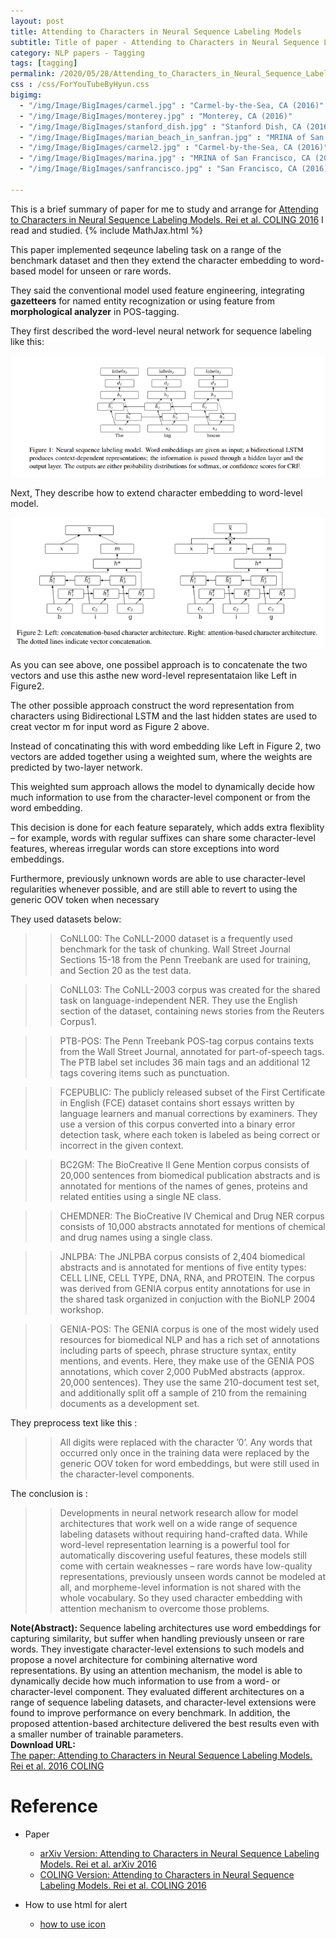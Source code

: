 ```yaml
---
layout: post
title: Attending to Characters in Neural Sequence Labeling Models
subtitle: Title of paper - Attending to Characters in Neural Sequence Labeling Models
category: NLP papers - Tagging
tags: [tagging]
permalink: /2020/05/28/Attending_to_Characters_in_Neural_Sequence_Labeling_Models/
css : /css/ForYouTubeByHyun.css
bigimg: 
  - "/img/Image/BigImages/carmel.jpg" : "Carmel-by-the-Sea, CA (2016)"
  - "/img/Image/BigImages/monterey.jpg" : "Monterey, CA (2016)"
  - "/img/Image/BigImages/stanford_dish.jpg" : "Stanford Dish, CA (2016)"
  - "/img/Image/BigImages/marian_beach_in_sanfran.jpg" : "MRINA of San Francisco, CA (2016)"
  - "/img/Image/BigImages/carmel2.jpg" : "Carmel-by-the-Sea, CA (2016)"
  - "/img/Image/BigImages/marina.jpg" : "MRINA of San Francisco, CA (2016)"
  - "/img/Image/BigImages/sanfrancisco.jpg" : "San Francisco, CA (2016)"
  
---
```


This is a brief summary of paper for me to study and arrange for [Attending to Characters in Neural Sequence Labeling Models. Rei et al. COLING 2016](https://www.aclweb.org/anthology/C16-1030/) I read and studied. 
{% include MathJax.html %}

This paper implemented seqeunce labeling task on a range of the benchmark dataset and then they extend the character embedding to word-based model for unseen or rare words.


They said the conventional model used feature engineering, integrating **gazetteers** for named entity recognization or using feature from **morphological analyzer** in POS-tagging. 

They first described the word-level neural network for sequence labeling like this:

![Rei et al. COLING 2016](/img/Image/NaturalLanguageProcessing/NLPLabs/Paper_Investigation/Tagging/2020-05-28-Attending_to_Characters_in_Neural_Sequence_Labeling_Models/labeling_task.PNG)

Next, They describe how to extend character embedding to word-level model.

![Rei et al. COLING 2016](/img/Image/NaturalLanguageProcessing/NLPLabs/Paper_Investigation/Tagging/2020-05-28-Attending_to_Characters_in_Neural_Sequence_Labeling_Models/character_embedding.PNG)

As you can see above, one possibel approach is to concatenate the two vectors and use this asthe new word-level representataion like Left in Figure2. 

The other possible approach construct the word representation from characters using Bidirectional LSTM and the last hidden states are used to creat vector m for input word as Figure 2 above.

Instead of concatinating this with word embedding like Left in Figure 2, two vectors are added together using a weighted sum, where the weights are predicted by two-layer network.

This weighted sum approach allows the model to dynamically decide how much information to use from the character-level component or from the word embedding. 

This decision is done for each feature separately, which adds extra flexiblity – for example, words with regular suffixes can share some character-level features, whereas irregular words can store exceptions into word embeddings. 

Furthermore, previously unknown words are able to use character-level regularities whenever possible, and are still able to revert to using the generic OOV token when necessary

They used datasets below:


>> CoNLL00: The CoNLL-2000 dataset is a frequently used benchmark for the task of chunking. Wall Street Journal Sections 15-18 from the Penn Treebank
are used for training, and Section 20 as the test data.    

>> CoNLL03: The CoNLL-2003 corpus was created for the shared task on language-independent NER. They use the English section of the dataset, containing news stories from the Reuters Corpus1.  

>> PTB-POS: The Penn Treebank POS-tag corpus contains texts from the Wall Street Journal, annotated for part-of-speech tags. The PTB label set includes 36 main tags and an additional 12 tags covering items such as punctuation.  

>> FCEPUBLIC: The publicly released subset of the First Certificate in English (FCE) dataset contains short essays written by language learners and manual corrections by examiners. They use a version of this corpus converted into a binary error detection task, where each token is labeled as being correct or incorrect in the given context.

>> BC2GM: The BioCreative II Gene Mention corpus consists of 20,000 sentences from biomedical publication abstracts and is annotated for mentions of the names of genes, proteins and related entities using a single NE class.  

>> CHEMDNER: The BioCreative IV Chemical and Drug NER corpus consists of 10,000 abstracts annotated for mentions of chemical and drug names using a single class.   

>> JNLPBA: The JNLPBA corpus consists of 2,404 biomedical abstracts and is annotated for mentions of five entity types: CELL LINE, CELL TYPE, DNA, RNA, and PROTEIN. The corpus was derived from GENIA corpus entity annotations for use in the shared task organized in conjuction with the BioNLP 2004 workshop.

>> GENIA-POS: The GENIA corpus is one of the most widely used resources for biomedical NLP and has a rich set of annotations including parts of speech, phrase structure syntax, entity mentions, and events. Here, they make use of the GENIA POS annotations, which cover 2,000 PubMed abstracts (approx. 20,000 sentences). They use the same 210-document test set, and additionally split off a sample of 210 from the remaining documents as a development set.

They preprocess text like this :

>> All digits were replaced with the character ’0’. Any words that occurred only once in the training data were replaced by the generic OOV token for word embeddings, but were still used in the character-level components.


The conclusion is :

>>Developments in neural network research allow for model architectures that work well on a wide range of sequence labeling datasets without requiring hand-crafted data. While word-level representation learning is a powerful tool for automatically discovering useful features, these models still come with certain weaknesses – rare words have low-quality representations, previously unseen words cannot be modeled at all, and morpheme-level information is not shared with the whole vocabulary. So they used character embedding with attention mechanism to overcome those problems.

<div class="alert alert-info" role="alert"><i class="fa fa-info-circle"></i> <b>Note(Abstract): </b>
Sequence labeling architectures use word embeddings for capturing similarity, but suffer when handling previously unseen or rare words. They investigate character-level extensions to such models and propose a novel architecture for combining alternative word representations. By using an attention mechanism, the model is able to dynamically decide how much information to use from a word- or character-level component. They evaluated different architectures on a range of sequence labeling datasets, and character-level extensions were found to improve performance on every benchmark. In addition, the proposed attention-based architecture delivered the best results even with a smaller number of trainable parameters.
</div>
    
<div class="alert alert-success" role="alert"><i class="fa fa-paperclip fa-lg"></i> <b>Download URL: </b><br>
  <a href="https://www.aclweb.org/anthology/C16-1030/">The paper: Attending to Characters in Neural Sequence Labeling Models. Rei et al. 2016 COLING</a>
</div>

# Reference 

- Paper 
  - [arXiv Version: Attending to Characters in Neural Sequence Labeling Models. Rei et al. arXiv 2016](https://arxiv.org/abs/1611.04361)
  - [COLING Version: Attending to Characters in Neural Sequence Labeling Models. Rei et al. COLING 2016](https://www.aclweb.org/anthology/C16-1030/)
  
  
- How to use html for alert
  - [how to use icon](http://idratherbewriting.com/documentation-theme-jekyll/mydoc_icons.html)
    




























